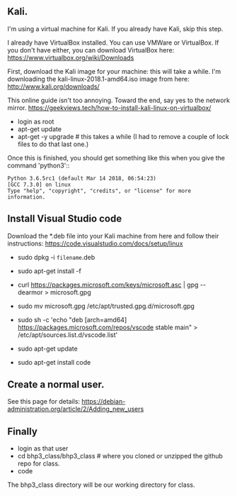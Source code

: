 
## Kali. 
I'm using a virtual machine for Kali. If you already have Kali, skip this step.

I already have VirtualBox installed. You can use VMWare or VirtualBox.
If you don't have either, you can download VirtualBox here:
https://www.virtualbox.org/wiki/Downloads

First, download the Kali image for your machine: this will take a while.
I'm downloading the kali-linux-2018.1-amd64.iso image from here:
http://www.kali.org/downloads/

This online guide isn't too annoying. Toward the end, say yes to the network mirror.
https://geekviews.tech/how-to-install-kali-linux-on-virtualbox/

- login as root
- apt-get update
- apt-get -y upgrade # this takes a while
    (I had to remove a couple of lock files to do that last one.)

Once this is finished, you should get something like this when you give
the command 'python3'::

    Python 3.6.5rc1 (default Mar 14 2018, 06:54:23)
    [GCC 7.3.0] on linux
    Type "help", "copyright", "credits", or "license" for more information.

## Install Visual Studio code

Download the *.deb file into your Kali machine from here and follow their instructions:
https://code.visualstudio.com/docs/setup/linux

- sudo dpkg -i `filename`.deb
- sudo apt-get install -f
- curl https://packages.microsoft.com/keys/microsoft.asc | gpg --dearmor > microsoft.gpg
- sudo mv microsoft.gpg /etc/apt/trusted.gpg.d/microsoft.gpg
- sudo sh -c 'echo "deb [arch=amd64] https://packages.microsoft.com/repos/vscode stable main" > /etc/apt/sources.list.d/vscode.list'

- sudo apt-get update
- sudo apt-get install code


## Create a normal user.
See this page for details: https://debian-administration.org/article/2/Adding_new_users

## Finally

- login as that user
- cd bhp3_class/bhp3_class # where you cloned or unzipped the github repo for class.
- code

The bhp3_class directory will be our working directory for class.
